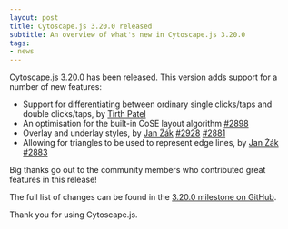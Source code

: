 ```yaml
---
layout: post
title: Cytoscape.js 3.20.0 released
subtitle: An overview of what's new in Cytoscape.js 3.20.0
tags:
- news
---
```


Cytoscape.js 3.20.0 has been released.  This version adds support for a number of new features:

- Support for differentiating between ordinary single clicks/taps and double clicks/taps, by [Tirth Patel](https://github.com/tirrth)
- An optimisation for the built-in CoSE layout algorithm [#2898](https://github.com/cytoscape/cytoscape.js/pull/2898)
- Overlay and underlay styles, by [Jan Žák](https://github.com/zakjan) [#2928](https://github.com/cytoscape/cytoscape.js/pull/2928) [#2881](https://github.com/cytoscape/cytoscape.js/pull/2881)
- Allowing for triangles to be used to represent edge lines, by [Jan Žák](https://github.com/zakjan) [#2883](https://github.com/cytoscape/cytoscape.js/issues/2883)

Big thanks go out to the community members who contributed great features in this release!

The full list of changes can be found in the [3.20.0 milestone on GitHub](https://github.com/cytoscape/cytoscape.js/milestone/221?closed=1).

Thank you for using Cytoscape.js.
